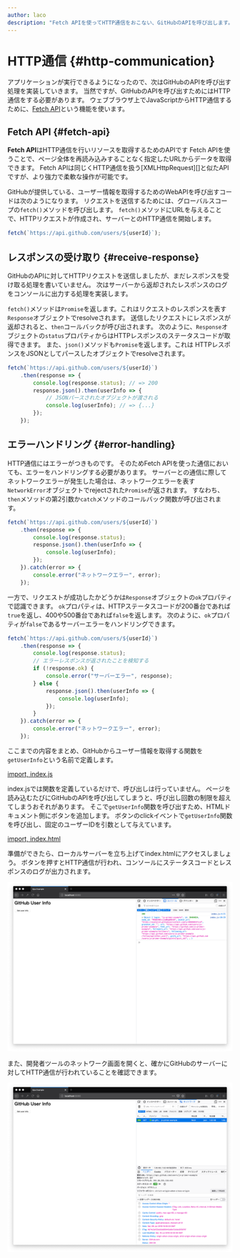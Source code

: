 ```yaml
---
author: laco
description: "Fetch APIを使ってHTTP通信をおこない、GitHubのAPIを呼び出します。"
---
```


# HTTP通信 {#http-communication}

アプリケーションが実行できるようになったので、次はGitHubのAPIを呼び出す処理を実装していきます。
当然ですが、GitHubのAPIを呼び出すためにはHTTP通信をする必要があります。
ウェブブラウザ上でJavaScriptからHTTP通信するために、[Fetch API][]という機能を使います。

## Fetch API {#fetch-api}

**Fetch API**はHTTP通信を行いリソースを取得するためのAPIです
Fetch APIを使うことで、ページ全体を再読み込みすることなく指定したURLからデータを取得できます。
Fetch APIは同じくHTTP通信を扱う[XMLHttpRequest][]と似たAPIですが、より強力で柔軟な操作が可能です。

GitHubが提供している、ユーザー情報を取得するためのWebAPIを呼び出すコードは次のようになります。
リクエストを送信するためには、グローバルスコープの`fetch()`メソッドを呼び出します。
`fetch()`メソッドにURLを与えることで、HTTPリクエストが作成され、サーバーとのHTTP通信を開始します。


<!-- fetchがないため -->
<!-- doctest:disable -->
```js
fetch(`https://api.github.com/users/${userId}`);
```

## レスポンスの受け取り {#receive-response}

GitHubのAPIに対してHTTPリクエストを送信しましたが、まだレスポンスを受け取る処理を書いていません。
次はサーバーから返却されたレスポンスのログをコンソールに出力する処理を実装します。

`fetch()`メソッドは`Promise`を返します。これはリクエストのレスポンスを表す`Response`オブジェクトでresolveされます。
送信したリクエストにレスポンスが返却されると、`then`コールバックが呼び出されます。
次のように、`Response`オブジェクトの`status`プロパティからはHTTPレスポンスのステータスコードが取得できます。
また、`json()`メソッドも`Promise`を返します。これは HTTPレスポンスをJSONとしてパースしたオブジェクトでresolveされます。

<!-- fetchがないため -->
<!-- doctest:disable -->
```js
fetch(`https://api.github.com/users/${userId}`)
    .then(response => {
        console.log(response.status); // => 200
        response.json().then(userInfo => {
            // JSONパースされたオブジェクトが渡される
            console.log(userInfo); // => {...}
        });
    });
```

## エラーハンドリング {#error-handling}

HTTP通信にはエラーがつきものです。
そのためFetch APIを使った通信においても、エラーをハンドリングする必要があります。
サーバーとの通信に際してネットワークエラーが発生した場合は、ネットワークエラーを表す`NetworkError`オブジェクトでrejectされた`Promise`が返されます。
すなわち、`then`メソッドの第2引数か`catch`メソッドのコールバック関数が呼び出されます。

<!-- fetchがないため -->
<!-- doctest:disable -->
```js
fetch(`https://api.github.com/users/${userId}`)
    .then(response => {
        console.log(response.status);
        response.json().then(userInfo => {
            console.log(userInfo);
        });
    }).catch(error => {
        console.error("ネットワークエラー", error);
    });
```

一方で、リクエストが成功したかどうかは`Response`オブジェクトの`ok`プロパティで認識できます。
`ok`プロパティは、HTTPステータスコードが200番台であれば`true`を返し、400や500番台であれば`false`を返します。
次のように、`ok`プロパティが`false`であるサーバーエラーをハンドリングできます。

<!-- fetchがないため -->
<!-- doctest:disable -->
```js
fetch(`https://api.github.com/users/${userId}`)
    .then(response => {
        console.log(response.status); 
        // エラーレスポンスが返されたことを検知する
        if (!response.ok) {
            console.error("サーバーエラー", response);
        } else {
            response.json().then(userInfo => {
                console.log(userInfo);
            });
        }
    }).catch(error => {
        console.error("ネットワークエラー", error);
    });
```

ここまでの内容をまとめ、GitHubからユーザー情報を取得する関数を`getUserInfo`という名前で定義します。

[import, index.js](src/index.js)

index.jsでは関数を定義しているだけで、呼び出しは行っていません。
ページを読み込むたびにGitHubのAPIを呼び出してしまうと、呼び出し回数の制限を超えてしまうおそれがあります。
そこで`getUserInfo`関数を呼び出すため、HTMLドキュメント側にボタンを追加します。
ボタンのclickイベントで`getUserInfo`関数を呼び出し、固定のユーザーIDを引数として与えています。

[import, index.html](src/index.html)

準備ができたら、ローカルサーバーを立ち上げてindex.htmlにアクセスしましょう。
ボタンを押すとHTTP通信が行われ、コンソールにステータスコードとレスポンスのログが出力されます。

![Fetchで取得したデータの表示](img/fig-1.png)

また、開発者ツールのネットワーク画面を開くと、確かにGitHubのサーバーに対してHTTP通信が行われていることを確認できます。

![開発者ツールでHTTP通信の記録を確認する](img/fig-2.png)


[Fetch API]: https://developer.mozilla.org/ja/docs/Web/API/Fetch_API
